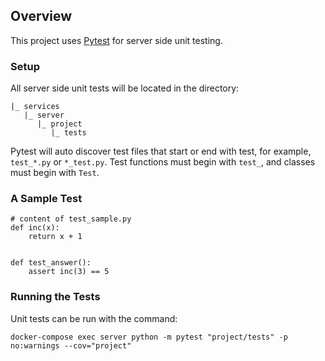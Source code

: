 ## Overview
This project uses [Pytest](https://docs.pytest.org/en/stable/) for server side unit testing.

### Setup

All server side unit tests will be located in the directory:
```
|_ services
   |_ server
      |_ project
         |_ tests
```

Pytest will auto discover test files that start or end with test, for example, `test_*.py` or `*_test.py`. Test functions must begin with `test_`, and classes must begin with `Test`.

### A Sample Test
```
# content of test_sample.py
def inc(x):
    return x + 1


def test_answer():
    assert inc(3) == 5
```

### Running the Tests

Unit tests can be run with the command:
```
docker-compose exec server python -m pytest "project/tests" -p no:warnings --cov="project"
```
